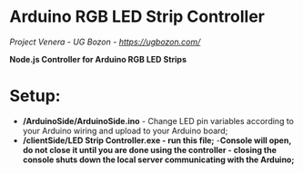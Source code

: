 # Arduino RGB LED Strip Controller
*Project Venera - UG Bozon - https://ugbozon.com/*

**Node.js Controller for Arduino RGB LED Strips**

# Setup:
- **/ArduinoSide/ArduinoSide.ino** - Change LED pin variables according to your Arduino wiring and upload to your Arduino board;
- **/clientSide/LED Strip Controller.exe - run this file;**
-**Console will open, do not close it until you are done using the controller - closing the console shuts down the local server communicating with the Arduino;**
